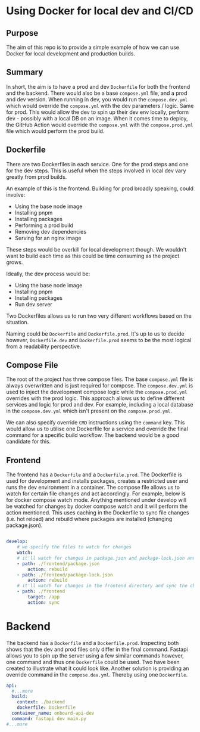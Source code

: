 # Using Docker for local dev and CI/CD

## Purpose

The aim of this repo is to provide a simple example of how we can use Docker for local development and production builds.

## Summary

In short, the aim is to have a prod and dev `Dockerfile` for both the frontend and the backend. There would also be a base `compose.yml` file, and a prod and dev version. When running in dev, you would run the `compose.dev.yml` which would override the `compose.yml` with the dev parameters / logic. Same for prod. This would allow the dev to spin up their dev env locally, perform dev - possibly with a local DB on an image. When it comes time to deploy, the GitHub Action would override the `compose.yml` with the `compose.prod.yml` file which would perform the prod build.

## Dockerfile

There are two Dockerfiles in each service. One for the prod steps and one for the dev steps. This is useful when the steps involved in local dev vary greatly from prod builds.

An example of this is the frontend. Building for prod broadly speaking, could involve:

- Using the base node image
- Installing pnpm
- Installing packages
- Performing a prod build
- Removing dev dependencies
- Serving for an nginx image

These steps would be overkill for local development though. We wouldn't want to build each time as this could be time consuming as the project grows.

Ideally, the dev process would be:

- Using the base node image
- Installing pnpm
- Installing packages
- Run dev server

Two Dockerfiles allows us to run two very different workflows based on the situation.

Naming could be `Dockerfile` and `Dockerfile.prod`. It's up to us to decide however, `Dockerfile.dev` and `Dockerfile.prod` seems to be the most logical from a readability perspective.

## Compose File

The root of the project has three compose files. The base `compose.yml` file is always overwritten and is just required for compose. The `compose.dev.yml` is used to inject the development compose logic while the `compose.prod.yml` overrides with the prod logic. This approach allows us to define different services and logic for prod and dev. For example, including a local database in the `compose.dev.yml` which isn't present on the `compose.prod.yml`.

We can also specify override `CMD` instructions using the `command` key. This would allow us to utilise one Dockerfile for a service and override the final command for a specific build workflow. The backend would be a good candidate for this.

## Frontend

The frontend has a `Dockerfile` and a `Dockerfile.prod`. The Dockerfile is used for development and installs packages, creates a restricted user and runs the dev environment in a container. The compose file allows us to watch for certain file changes and act accordingly. For example, below is for docker compose watch mode. Anything mentioned under develop will be watched for changes by docker compose watch and it will perform the action mentioned. This uses caching in the Dockerfile to sync file changes (i.e. hot reload) and rebuild where packages are installed (changing package.json).

```yml

develop:
    # we specify the files to watch for changes
    watch:
    # it'll watch for changes in package.json and package-lock.json and rebuild the container if there are any changes
    - path: ./frontend/package.json
        action: rebuild
    - path: ./frontend/package-lock.json
        action: rebuild
    # it'll watch for changes in the frontend directory and sync the changes with the container real time
    - path: ./frontend
        target: /app
        action: sync
```

# Backend

The backend has a `Dockerfile` and a `Dockerfile.prod`. Inspecting both shows that the dev and prod files only differ in the final command. Fastapi allows you to spin up the server using a few similar commands however, one command and thus one `Dockerfile` could be used. Two have been created to illustrate what it could look like. Another solution is providing an override command in the `compose.dev.yml`. Thereby using one `Dockerfile`.

```yml
api:
  #...more
  build:
    context: ./backend
    dockerfile: Dockerfile
  container_name: onboard-api-dev
  command: fastapi dev main.py
#...more
```
